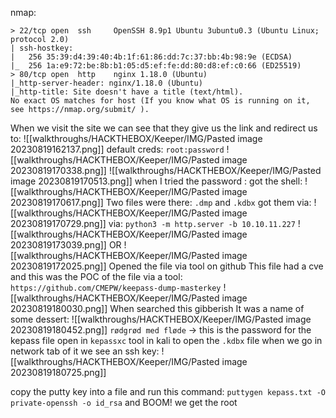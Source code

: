 nmap:
```
> 22/tcp open  ssh     OpenSSH 8.9p1 Ubuntu 3ubuntu0.3 (Ubuntu Linux; protocol 2.0)
| ssh-hostkey: 
|   256 35:39:d4:39:40:4b:1f:61:86:dd:7c:37:bb:4b:98:9e (ECDSA)
|_  256 1a:e9:72:be:8b:b1:05:d5:ef:fe:dd:80:d8:ef:c0:66 (ED25519)
> 80/tcp open  http    nginx 1.18.0 (Ubuntu)
|_http-server-header: nginx/1.18.0 (Ubuntu)
|_http-title: Site doesn't have a title (text/html).
No exact OS matches for host (If you know what OS is running on it, see https://nmap.org/submit/ ).
```

When we visit the site we can see that they give us the link and redirect us to:
![[walkthroughs/HACKTHEBOX/Keeper/IMG/Pasted image 20230819162137.png]]
default creds:
`root:password`
![[walkthroughs/HACKTHEBOX/Keeper/IMG/Pasted image 20230819170338.png]]
![[walkthroughs/HACKTHEBOX/Keeper/IMG/Pasted image 20230819170513.png]]
when I tried the password : got the shell:
![[walkthroughs/HACKTHEBOX/Keeper/IMG/Pasted image 20230819170617.png]]
Two files were there: `.dmp` and `.kdbx`  got them via:
![[walkthroughs/HACKTHEBOX/Keeper/IMG/Pasted image 20230819170729.png]]
via: `python3 -m http.server -b 10.10.11.227`
![[walkthroughs/HACKTHEBOX/Keeper/IMG/Pasted image 20230819173039.png]]
OR 
![[walkthroughs/HACKTHEBOX/Keeper/IMG/Pasted image 20230819172025.png]]
Opened the file via tool on github
This file had a cve and this was the POC of the file 
via a tool: `https://github.com/CMEPW/keepass-dump-masterkey`
![[walkthroughs/HACKTHEBOX/Keeper/IMG/Pasted image 20230819180030.png]]
When searched this gibberish
It was a name of some dessert:
![[walkthroughs/HACKTHEBOX/Keeper/IMG/Pasted image 20230819180452.png]]
`rødgrød med fløde` -> this is the password for the kepass file
open in `kepassxc` tool in kali to open the `.kdbx` file
when we go in network tab of it we see an ssh key:
![[walkthroughs/HACKTHEBOX/Keeper/IMG/Pasted image 20230819180725.png]]

copy the putty key into a file and run this command:
`puttygen kepass.txt -O private-openssh -o id_rsa`
and BOOM! we get the root